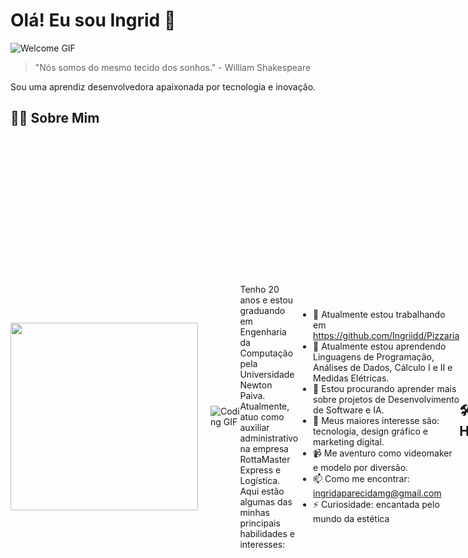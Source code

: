 # Olá! Eu sou Ingrid 👋

![Welcome GIF](https://media.giphy.com/media/ZDxrPdX4Au7St8r36N/giphy.gif)

> "Nós somos do mesmo tecido dos sonhos." - William Shakespeare

Sou uma aprendiz desenvolvedora apaixonada por tecnologia e inovação.

## 🧑‍💻 Sobre Mim

<div style="display: flex; align-items: center;">
  <img src="https://media.giphy.com/media/xT9IgzoKnwFNmISR8I/giphy.gif" width="300">
  <p style="margin-left: 20px;">

![Coding GIF](https://media.giphy.com/media/Ll22OhMLAlVDb8UQWe/giphy.gif)

Tenho 20 anos e estou graduando em Engenharia da Computação pela Universidade Newton Paiva. Atualmente, atuo como auxiliar administrativo na empresa RottaMaster Express e Logística. Aqui estão algumas das minhas principais habilidades e interesses:

- 🔭 Atualmente estou trabalhando em https://github.com/Ingriidd/Pizzaria
- 🌱 Atualmente estou aprendendo Linguagens de Programação, Análises de Dados, Cálculo I e II e Medidas Elétricas.
- 👯 Estou procurando aprender mais sobre projetos de Desenvolvimento de Software e IA.
- 💬 Meus maiores interesse são: tecnologia, design gráfico e marketing digital.
- 📹 Me aventuro como videomaker e modelo por diversão. 
- 📫 Como me encontrar: ingridaparecidamg@gmail.com
- ⚡ Curiosidade: encantada pelo mundo da estética

## 🛠️ Habilidades

- **Linguagens:** JavaScript e C++
- **Banco de dados:* Xampp

## 📈 Estatísticas do GitHub

![GitHub Stats](https://github-readme-stats.vercel.app/api?username=seuusername&show_icons=true&theme=radical)
![Top Langs](https://github-readme-stats.vercel.app/api/top-langs/?username=seuusername&layout=compact&theme=radical)
![GitHub Streak](https://github-readme-streak-stats.herokuapp.com/?user=seuusername&theme=radical)


## 🚀 Meus Projetos

Aqui estão alguns dos meus projetos mais recentes e interessantes:

- [**Projeto 1**](https://github.com/Ingriidd/Pizzaria) - Desenvolvido para uma pizzaria mas abstrai qualquer estabelecimento comercial que permite ao cliente fazer pedidos e somente retirar ou pedir que seu pedido seja entregue em sua residência. O sistema apresenta views práticas e objetivas e uma ágil função de busca para clientes já cadastrados desobrigando o cliente a passar o endereço todas as vezes que realizar um pedido. Foi implementado um sólido sistema de gerenciamento de produtos e funcionários e um breve organizador de entregas de acordo com a disponibilidade de cada entregador.
![Project GIF]([https://media.giphy.com/media/xT9IgzoKnwFNmISR8I/giphy.gif](https://raw.githubusercontent.com/dcresnitzky/LCP/master/Uml_final.PNG))
- [**Projeto 2**](https://github.com/seuprojeto2) - Descrição breve do projeto.
![Project GIF](https://media.giphy.com/media/l1J9qemh1La8b0Rag/giphy.gif)
- [**Projeto 3**](https://github.com/seuprojeto3) - Descrição breve do projeto.
![Project GIF](https://media.giphy.com/media/3o6gDUfmjGOPlZRave/giphy.gif)

## 🌐 Conecte-se Comigo

[![LinkedIn]([https://img.shields.io/badge/LinkedIn-blue?style=for-the-badge&logo=linkedin&logoColor=white)](https://www.linkedin.com/in/seu-perfil](https://www.linkedin.com/in/ingrid-aparecida-166304228/))
[![Twitter](https://img.shields.io/badge/Twitter-blue?style=for-the-badge&logo=twitter&logoColor=white)](https://twitter.com/seu_perfil)
[![Email](https://img.shields.io/badge/Email-red?style=for-the-badge&logo=gmail&logoColor=white)](mailto:seuemail@dominio.com)

## ✨ Curiosidades

- 🌍 Sou mineira e gosto aprender sobre novas culturas.
- 🎨 No meu tempo livre, gosto de assistir a filmes de ficção científica e romance.
- 🐱 Apaixonada por gatos.
- ☕ Nunca dispenso um bom cafezinho
- 💙 Meu time é o Cruzeirão Cabuloso.
- 📚 Meus autores preferidos são: William Shakespeare, Carlos Drummond e Mario Quintana.
- 🦸‍♂️ Gosto da Marvel e meu herói favorito é o Homem de Ferro.

---

Obrigado por visitar meu perfil! Se você quiser colaborar ou apenas bater um papo, sinta-se à vontade para me contatar.

![Footer GIF](https://media.giphy.com/media/3o7aD2saalBwwftBIY/giphy.gif)

